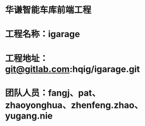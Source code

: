 # 华谦智能车库前端工程
# 工程名称：igarage
# 工程地址：git@gitlab.com:hqig/igarage.git
# 团队人员：fangj、pat、zhaoyonghua、zhenfeng.zhao、yugang.nie
